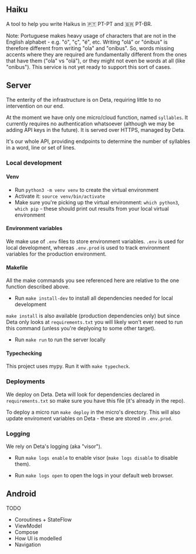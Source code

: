 ## Haiku

A tool to help you write Haikus in 🇵🇹 PT-PT and 🇧🇷 PT-BR.

Note: Portuguese makes heavy usage of characters that are not in the English
alphabet - e.g. "ó", "ç", "é", etc. Writing "olá" or "ónibus" is therefore
different from writing "ola" and "onibus". So, words missing accents where they
are required are fundamentally different from the ones that have them ("ola" vs
"olá"), or they might not even be words at all (like "onibus"). This service is
not yet ready to support this sort of cases.

## Server

The enterity of the infrastructure is on Deta, requiring little to no
intervention on our end.

At the moment we have only one micro/cloud function, named `syllables`. It
currently requires no authentication whatsoever (although we may be adding
API keys in the future). It is served over HTTPS, managed by Deta.

It's our whole API, providing endpoints to determine the number of syllables in
a word, line or set of lines.

### Local development

#### Venv

- Run `python3 -m venv venv` to create the virtual environment
- Activate it: `source venv/bin/activate`
- Make sure you're picking up the virtual environment: `which python3`,
  `which pip` - these should print out results from your local virtual
  environment

#### Environment variables

We make use of `.env` files to store environment variables. `.env` is used
for local development, whereas `.env.prod` is used to track environment
variables for the production environment.

#### Makefile

All the make commands you see referenced here are relative to the one function
described above.

- Run `make install-dev` to install all dependencies needed for local
  development

`make install` is also available (production dependencies only) but since Deta
only looks at `requirements.txt` you will likely won't ever need to run this
command (unless you're deplyoing to some other target).

- Run `make run` to run the server locally

#### Typechecking

This project uses mypy. Run it with `make typecheck`.

### Deployments

We deploy on Deta. Deta will look for dependencies declared in
`requirements.txt` so make sure you have this file (it's already in the repo).

To deploy a micro run `make deploy` in the micro's directory. This will also
update enviroment variables on Deta - these are stored in `.env.prod`.

### Logging

We rely on Deta's logging (aka "visor").

- Run `make logs enable` to enable visor (`make logs disable` to disable them).

- Run `make logs open` to open the logs in your default web browser.

## Android

TODO

- Coroutines + StateFlow
- ViewModel
- Compose
- How UI is modelled
- Navigation
